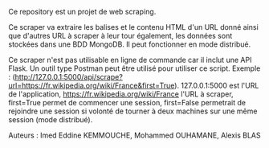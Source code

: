 Ce repository est un projet de web scraping.

Ce scraper va extraire les balises et le contenu HTML d'un URL donné ainsi que d'autres URL à scraper à leur tour également, les données sont stockées dans une BDD MongoDB. Il peut fonctionner en mode distribué.

Ce scraper n'est pas utilisable en ligne de commande car il inclut une API Flask. Un outil type Postman peut être utilisé pour utiliser ce script.
Exemple : (http://127.0.0.1:5000/api/scrape?url=https://fr.wikipedia.org/wiki/France&first=True). 127.0.0.1:5000 est l'URL de l'application, https://fr.wikipedia.org/wiki/France l'URL à scraper, first=True permet de commencer une session, first=False permetrait de rejoindre une session si volonté de tourner à deux machines sur une même session (mode distribué).

Auteurs : Imed Eddine KEMMOUCHE, Mohammed OUHAMANE, Alexis BLAS
